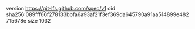 version https://git-lfs.github.com/spec/v1
oid sha256:089fff66f278133bbfa6a93af21f3ef369da645790a91aa514899e482715678e
size 1032
